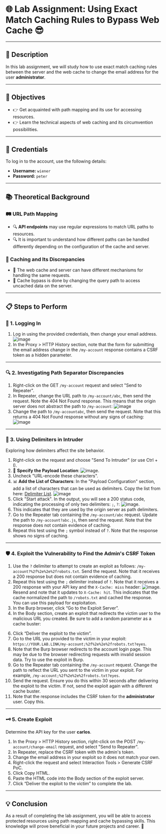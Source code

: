 # 🌐 Lab Assignment: Using Exact Match Caching Rules to Bypass Web Cache 😎

---

## 📜 Description
In this lab assignment, we will study how to use exact match caching rules between the server and the web cache to change the email address for the user **administrator**.

---

## 🎯 Objectives
- 👉 Get acquainted with path mapping and its use for accessing resources.
- 👉 Learn the technical aspects of web caching and its circumvention possibilities.

---

## 🔑 Credentials
To log in to the account, use the following details:
- **Username:** `wiener`
- **Password:** `peter`

---

## 📚 Theoretical Background

### 🛤️ URL Path Mapping
- 🔍 **API endpoints** may use regular expressions to match URL paths to resources.
- 🔍 It is important to understand how different paths can be handled differently depending on the configuration of the cache and server.

### 🔄 Caching and Its Discrepancies
- 🔄 The web cache and server can have different mechanisms for handling the same requests.
- 🔄 Cache bypass is done by changing the query path to access uncached data on the server.

---

## 📋 Steps to Perform

### 🔐 1. Logging In
1. Log in using the provided credentials, then change your email address.
   ![image](https://github.com/user-attachments/assets/ee0498ee-2a13-42d1-bfbe-d7c09d95039a)
2. In the Proxy > HTTP History section, note that the form for submitting the email address change in the `/my-account` response contains a CSRF token as a hidden parameter.

---

### 🔍 2. Investigating Path Separator Discrepancies
1. Right-click on the GET `/my-account` request and select "Send to Repeater".
2. In Repeater, change the URL path to `/my-account/abc`, then send the request. Note the 404 Not Found response. This means that the origin server does not abstract the path to `/my-account`: 
   ![image](https://github.com/user-attachments/assets/d7c29692-e2e6-44de-9a1e-a5db82f14266)
3. Change the path to `/my-accountabc`, then send the request. Note that this returns a 404 Not Found response without any signs of caching: 
   ![image](https://github.com/user-attachments/assets/31e57b0f-8139-49db-8446-efdcbf5e04b4)

---

### 🔄 3. Using Delimiters in Intruder
Exploring how delimiters affect the site behavior.
1. Right-click on the request and choose "Send To Intruder" (or use Ctrl + I).
2. 📄 **Specify the Payload Location**:
   ![image](https://github.com/user-attachments/assets/f6128369-516e-44b4-a804-e145f593ff38).
3. Uncheck "URL-encode these characters".
4. 📊 **Add the List of Characters**: In the "Payload Configuration" section, add a list of characters that can be used as delimiters.
   Copy the list from here: [Delimiter List](https://portswigger.net/web-security/web-cache-deception/wcd-lab-delimiter-list).
   ![image](https://github.com/user-attachments/assets/f109678c-1d5f-4604-8970-97562d595b7c)
5. Click "Start attack". 
   In the output, you will see a 200 status code, indicating the processing of only two delimiters: `;`, `?`: 
   ![image](https://github.com/user-attachments/assets/4e216ecf-2138-4e0c-95ea-48fc88406419).
6. This indicates that they are used by the origin server as path delimiters.
7. Go to the Repeater tab containing the `/my-account/abc` request. Update the path to `/my-account?abc.js`, then send the request. Note that the response does not contain evidence of caching.
8. Repeat this test using the `;` symbol instead of `?`. Note that the response shows no signs of caching.

---

### 🛡️ 4. Exploit the Vulnerability to Find the Admin's CSRF Token
1. Use the `?` delimiter to attempt to create an exploit as follows: `/my-account?%2f%2e%2e%2frobots.txt`. Send the request. Note that it receives a 200 response but does not contain evidence of caching.
2. Repeat this test using the `;` delimiter instead of `?`. Note that it receives a 200 response with your API key and the `X-Cache: miss` header: ![image](https://github.com/user-attachments/assets/f2a08d85-3536-4a5c-967b-15722dd4b524). Resend and note that it updates to `X-Cache: hit`. This indicates that the cache normalized the path to `/robots.txt` and cached the response. You can use this payload for exploitation.
3. In the Burp browser, click “Go to the Exploit Server”.
4. In the Body section, create an exploit that redirects the victim user to the malicious URL you created. Be sure to add a random parameter as a cache buster:
<script>document.location="https://YOUR.LAB.LINK/my-account;%2f%2e%2e%2frobots.txt?eyes"</script>
6. Click “Deliver the exploit to the victim”.
7. Go to the URL you provided to the victim in your exploit: `https://YOUR.LAB.LINK/my-account;%2f%2e%2e%2frobots.txt?eyes`.
8. Note that the Burp browser redirects to the account login page. This may be due to the browser redirecting requests with invalid session data. Try to use the exploit in Burp.
9. Go to the Repeater tab containing the `/my-account` request. Change the path to reflect the URL you sent to the victim in your exploit. For example, `/my-account;%2f%2e%2e%2frobots.txt?eyes`.
10. Send the request. Ensure you do this within 30 seconds after delivering the exploit to the victim. If not, send the exploit again with a different cache buster.
11. Note that the response includes the CSRF token for the **administrator** user. Copy this.

---

### 🗝️ 5. Create Exploit
Determine the API key for the user **carlos**.
1. In the Proxy > HTTP History section, right-click on the POST `/my-account/change-email` request, and select "Send to Repeater".
2. In Repeater, replace the CSRF token with the admin's token.
3. Change the email address in your exploit so it does not match your own.
4. Right-click the request and select Interaction Tools > Generate CSRF PoC.
5. Click Copy HTML.
6. Paste the HTML code into the Body section of the exploit server.
7. Click “Deliver the exploit to the victim” to complete the lab.

---

## 💡 Conclusion
As a result of completing the lab assignment, you will be able to access protected resources using path mapping and cache bypassing skills. This knowledge will prove beneficial in your future projects and career. 🚀
